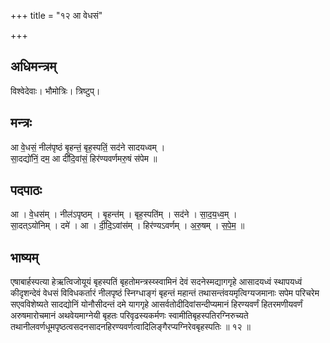 +++
title = "१२ आ वेधसं"

+++
## अधिमन्त्रम्
विश्वेदेवाः। भौमोत्रिः। त्रिष्टुप्।

## मन्त्रः
आ वे॒धसं॒ नील॑पृष्ठं बृ॒हन्तं॒ बृह॒स्पतिं॒ सद॑ने सादयध्वम् ।  
सा॒दद्यो॑निं॒ दम॒ आ दी॑दि॒वांसं॒ हिर॑ण्यवर्णमरु॒षं स॑पेम ॥

## पदपाठः
आ । वे॒धस॑म् । नील॑ऽपृष्ठम् । बृ॒हन्त॑म् । बृह॒स्पति॑म् । सद॑ने । सा॒द॒य॒ध्व॒म् ।  
सा॒दत्ऽयो॑निम् । दमे॑ । आ । दी॒दि॒ऽवांस॑म् । हिर॑ण्यऽवर्णम् । अ॒रु॒षम् । स॒पे॒म॒ ॥

## भाष्यम्
एषाबार्हस्पत्या हेऋत्विजोयूयं बृहस्पतिं बृहतोमन्त्रस्य्स्वामिनं देवं सदनेस्मद्यागगृहे आसादयध्वं स्थापयध्वं कीदृशन्देवं वेधसं विविधकर्तारं नीलपृष्ठं स्निग्धाङ्गं बृहन्तं महान्तं तथासन्तंवयमृत्विग्यजमानाः सपेम परिचरेम सएवविशेष्यते सादद्योनिं योनौसीदन्तं दमे यागगृहे आसर्वतोदीदिवांसन्दीप्यमानं हिरण्यवर्णं हितरमणीयवर्णं अरुषमारोचमानं अथवेयमाग्नेयी बृहतः परिवृढस्यकर्मणः स्वामीतिबृहस्पतिरग्निरुच्यते तथानीलवर्णधूमपृष्ठत्वसदनसादनहिरण्यवर्णत्वादिलिङ्गैरप्यग्निरेवबृहस्पतिः ॥ १२ ॥